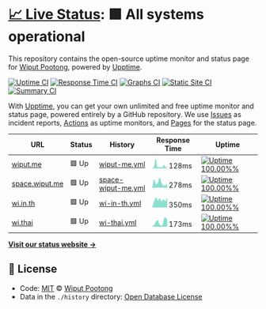 # [📈 Live Status](https://status.wi.in.th): <!--live status--> **🟩 All systems operational**

This repository contains the open-source uptime monitor and status page for [Wiput Pootong](https://cv.wiput.me), powered by [Upptime](https://github.com/upptime/upptime).

[![Uptime CI](https://github.com/koj-co/upptime/workflows/Uptime%20CI/badge.svg)](https://github.com/koj-co/upptime/actions?query=workflow%3A%22Uptime+CI%22)
[![Response Time CI](https://github.com/koj-co/upptime/workflows/Response%20Time%20CI/badge.svg)](https://github.com/koj-co/upptime/actions?query=workflow%3A%22Response+Time+CI%22)
[![Graphs CI](https://github.com/koj-co/upptime/workflows/Graphs%20CI/badge.svg)](https://github.com/koj-co/upptime/actions?query=workflow%3A%22Graphs+CI%22)
[![Static Site CI](https://github.com/koj-co/upptime/workflows/Static%20Site%20CI/badge.svg)](https://github.com/koj-co/upptime/actions?query=workflow%3A%22Static+Site+CI%22)
[![Summary CI](https://github.com/koj-co/upptime/workflows/Summary%20CI/badge.svg)](https://github.com/koj-co/upptime/actions?query=workflow%3A%22Summary+CI%22)

With [Upptime](https://upptime.js.org), you can get your own unlimited and free uptime monitor and status page, powered entirely by a GitHub repository. We use [Issues](https://github.com/wiput1999/uptime/issues) as incident reports, [Actions](https://github.com/wiput1999/uptime/actions) as uptime monitors, and [Pages](https://status.wi.in.th) for the status page.

<!--start: status pages-->
<!-- This summary is generated by Upptime (https://github.com/upptime/upptime) -->
<!-- Do not edit this manually, your changes will be overwritten -->

| URL                                      | Status | History                                                                                             | Response Time                                                                       | Uptime                                                                                                                                                                                                               |
| ---------------------------------------- | ------ | --------------------------------------------------------------------------------------------------- | ----------------------------------------------------------------------------------- | -------------------------------------------------------------------------------------------------------------------------------------------------------------------------------------------------------------------- |
| [wiput.me](https://wiput.me)             | 🟩 Up  | [wiput-me.yml](https://github.com/wiput1999/uptime/commits/master/history/wiput-me.yml)             | <img alt="Response time graph" src="./graphs/wiput-me.png" height="20"> 128ms       | [![Uptime 100.00%%](https://img.shields.io/endpoint?url=https%3A%2F%2Fraw.githubusercontent.com%2Fwiput1999%2Fuptime%2Fmaster%2Fapi%2Fwiput-me%2Fuptime.json)](https://status.wi.in.th/history/wiput-me)             |
| [space.wiput.me](https://space.wiput.me) | 🟩 Up  | [space-wiput-me.yml](https://github.com/wiput1999/uptime/commits/master/history/space-wiput-me.yml) | <img alt="Response time graph" src="./graphs/space-wiput-me.png" height="20"> 278ms | [![Uptime 100.00%%](https://img.shields.io/endpoint?url=https%3A%2F%2Fraw.githubusercontent.com%2Fwiput1999%2Fuptime%2Fmaster%2Fapi%2Fspace-wiput-me%2Fuptime.json)](https://status.wi.in.th/history/space-wiput-me) |
| [wi.in.th](https://wi.in.th)             | 🟩 Up  | [wi-in-th.yml](https://github.com/wiput1999/uptime/commits/master/history/wi-in-th.yml)             | <img alt="Response time graph" src="./graphs/wi-in-th.png" height="20"> 350ms       | [![Uptime 100.00%%](https://img.shields.io/endpoint?url=https%3A%2F%2Fraw.githubusercontent.com%2Fwiput1999%2Fuptime%2Fmaster%2Fapi%2Fwi-in-th%2Fuptime.json)](https://status.wi.in.th/history/wi-in-th)             |
| [wi.thai](https://ไว.ไทย)                | 🟩 Up  | [wi-thai.yml](https://github.com/wiput1999/uptime/commits/master/history/wi-thai.yml)               | <img alt="Response time graph" src="./graphs/wi-thai.png" height="20"> 173ms        | [![Uptime 100.00%%](https://img.shields.io/endpoint?url=https%3A%2F%2Fraw.githubusercontent.com%2Fwiput1999%2Fuptime%2Fmaster%2Fapi%2Fwi-thai%2Fuptime.json)](https://status.wi.in.th/history/wi-thai)               |

<!--end: status pages-->

[**Visit our status website →**](https://status.wi.in.th)

## 📄 License

- Code: [MIT](./LICENSE) © [Wiput Pootong](https://cv.wiput.me)
- Data in the `./history` directory: [Open Database License](https://opendatacommons.org/licenses/odbl/1-0/)
